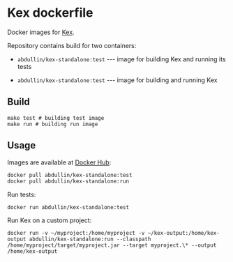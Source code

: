 # Kex dockerfile
Docker images for [Kex](https://github.com/vorpal-research/kex).

Repository contains build for two containers:
* `abdullin/kex-standalone:test` --- image for building Kex and running its tests

* `abdullin/kex-standalone:test` --- image for building and running Kex


## Build

```make
make test # building test image
make run # building run image
```


## Usage

Images are available at [Docker Hub](https://hub.docker.com/repository/docker/abdullin/kex-standalone/general):

```bash
docker pull abdullin/kex-standalone:test
docker pull abdullin/kex-standalone:run
```

Run tests:
```
docker run abdullin/kex-standalone:test
```

Run Kex on a custom project:
```
docker run -v ~/myproject:/home/myproject -v ~/kex-output:/home/kex-output abdullin/kex-standalone:run --classpath /home/myproject/target/myproject.jar --target myproject.\* --output /home/kex-output
```